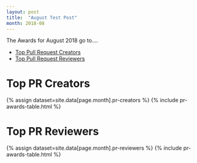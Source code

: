 ```yaml
---
layout: post
title:  "August Test Post"
month: 2018-08
---
```

The Awards for August 2018 go to....

* [Top Pull Request Creators](#top-pr-creators)
* [Top Pull Request Reviewers](#top-pr-reviewers)

# Top PR Creators
{% assign dataset=site.data[page.month].pr-creators %}
{% include pr-awards-table.html %}

# Top PR Reviewers 
{% assign dataset=site.data[page.month].pr-reviewers %}
{% include pr-awards-table.html %}
